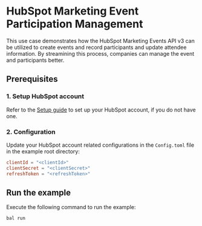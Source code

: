 # HubSpot Marketing Event Participation Management

This use case demonstrates how the HubSpot Marketing Events API v3 can be utilized to create events and record participants and update attendee information. By streamining this process, companies can manage the event and participants better.

## Prerequisites

### 1. Setup HubSpot account

Refer to the [Setup guide](../../README.md#setup-guide) to set up your HubSpot account, if you do not have one.

### 2. Configuration

Update your HubSpot account related configurations in the `Config.toml` file in the example root directory:

```toml
clientId = "<clientId>"
clientSecret = "<clientSecret>"
refreshToken = "<refreshToken>"
```

## Run the example

Execute the following command to run the example:

```ballerina
bal run
```
